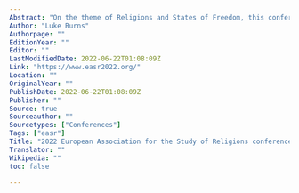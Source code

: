 ```yaml
---
Abstract: "On the theme of Religions and States of Freedom, this conference offers a multi-disciplinary forum for academic discussion on the non-confessional and non-theological study of religions."
Author: "Luke Burns"
Authorpage: ""
EditionYear: ""
Editor: ""
LastModifiedDate: 2022-06-22T01:08:09Z
Link: "https://www.easr2022.org/"
Location: ""
OriginalYear: ""
PublishDate: 2022-06-22T01:08:09Z
Publisher: ""
Source: true
Sourceauthor: ""
Sourcetypes: ["Conferences"]
Tags: ["easr"]
Title: "2022 European Association for the Study of Religions conference"
Translator: ""
Wikipedia: ""
toc: false

---
```

